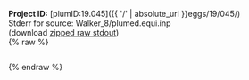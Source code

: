 **Project ID:** [plumID:19.045]({{ '/' | absolute_url }}eggs/19/045/)  
Stderr for source:  Walker_8/plumed.equi.inp   
(download [zipped raw stdout](plumed.equi.inp.plumed.stdout.txt.zip))  
{% raw %}
<pre>
</pre>
{% endraw %}
